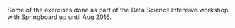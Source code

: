 Some of the exercises done as part of the Data Science Intensive workshop with Springboard up until Aug 2016.
